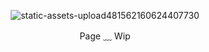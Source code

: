 <div align="center">
  
![static-assets-upload481562160624407730](https://github.com/user-attachments/assets/5afb8713-a4ae-4fd2-a235-850825e0a7d6)

Page ﹏ Wip

  </div>
